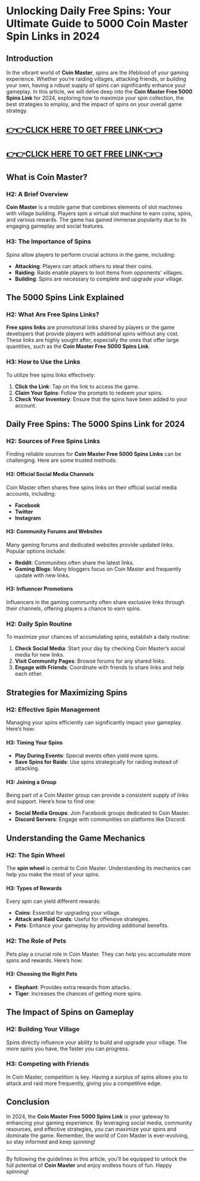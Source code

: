 # Unlocking Daily Free Spins: Your Ultimate Guide to 5000 Coin Master Spin Links in 2024

## Introduction

In the vibrant world of **Coin Master**, spins are the lifeblood of your gaming experience. Whether you’re raiding villages, attacking friends, or building your own, having a robust supply of spins can significantly enhance your gameplay. In this article, we will delve deep into the **Coin Master Free 5000 Spins Link** for 2024, exploring how to maximize your spin collection, the best strategies to employ, and the impact of spins on your overall game strategy.

[👉👉CLICK HERE TO GET FREE LINK👈👈](https://todaylink.site/FreeCoinsLink/)
--
[👉👉CLICK HERE TO GET FREE LINK👈👈](https://todaylink.site/FreeCoinsLink/)
--




## What is Coin Master?

### H2: A Brief Overview

**Coin Master** is a mobile game that combines elements of slot machines with village building. Players spin a virtual slot machine to earn coins, spins, and various rewards. The game has gained immense popularity due to its engaging gameplay and social features.

### H3: The Importance of Spins

Spins allow players to perform crucial actions in the game, including:

- **Attacking**: Players can attack others to steal their coins.
- **Raiding**: Raids enable players to loot items from opponents' villages.
- **Building**: Spins are necessary to complete and upgrade your village.

## The 5000 Spins Link Explained

### H2: What Are Free Spins Links?

**Free spins links** are promotional links shared by players or the game developers that provide players with additional spins without any cost. These links are highly sought after, especially the ones that offer large quantities, such as the **Coin Master Free 5000 Spins Link**.

### H3: How to Use the Links

To utilize free spins links effectively:

1. **Click the Link**: Tap on the link to access the game.
2. **Claim Your Spins**: Follow the prompts to redeem your spins.
3. **Check Your Inventory**: Ensure that the spins have been added to your account.

## Daily Free Spins: The 5000 Spins Link for 2024

### H2: Sources of Free Spins Links

Finding reliable sources for **Coin Master Free 5000 Spins Links** can be challenging. Here are some trusted methods:

#### H3: Official Social Media Channels

Coin Master often shares free spins links on their official social media accounts, including:

- **Facebook**
- **Twitter**
- **Instagram**

#### H3: Community Forums and Websites

Many gaming forums and dedicated websites provide updated links. Popular options include:

- **Reddit**: Communities often share the latest links.
- **Gaming Blogs**: Many bloggers focus on Coin Master and frequently update with new links.

#### H3: Influencer Promotions

Influencers in the gaming community often share exclusive links through their channels, offering players a chance to earn spins.

### H2: Daily Spin Routine

To maximize your chances of accumulating spins, establish a daily routine:

1. **Check Social Media**: Start your day by checking Coin Master’s social media for new links.
2. **Visit Community Pages**: Browse forums for any shared links.
3. **Engage with Friends**: Coordinate with friends to share links and help each other.

## Strategies for Maximizing Spins

### H2: Effective Spin Management

Managing your spins efficiently can significantly impact your gameplay. Here’s how:

#### H3: Timing Your Spins

- **Play During Events**: Special events often yield more spins.
- **Save Spins for Raids**: Use spins strategically for raiding instead of attacking.

#### H3: Joining a Group

Being part of a Coin Master group can provide a consistent supply of links and support. Here’s how to find one:

- **Social Media Groups**: Join Facebook groups dedicated to Coin Master.
- **Discord Servers**: Engage with communities on platforms like Discord.

## Understanding the Game Mechanics

### H2: The Spin Wheel

The **spin wheel** is central to Coin Master. Understanding its mechanics can help you make the most of your spins.

#### H3: Types of Rewards

Every spin can yield different rewards:

- **Coins**: Essential for upgrading your village.
- **Attack and Raid Cards**: Useful for offensive strategies.
- **Pets**: Enhance your gameplay by providing additional benefits.

### H2: The Role of Pets

Pets play a crucial role in Coin Master. They can help you accumulate more spins and rewards. Here’s how:

#### H3: Choosing the Right Pets

- **Elephant**: Provides extra rewards from attacks.
- **Tiger**: Increases the chances of getting more spins.

## The Impact of Spins on Gameplay

### H2: Building Your Village

Spins directly influence your ability to build and upgrade your village. The more spins you have, the faster you can progress.

### H3: Competing with Friends

In Coin Master, competition is key. Having a surplus of spins allows you to attack and raid more frequently, giving you a competitive edge.

## Conclusion

In 2024, the **Coin Master Free 5000 Spins Link** is your gateway to enhancing your gaming experience. By leveraging social media, community resources, and effective strategies, you can maximize your spins and dominate the game. Remember, the world of Coin Master is ever-evolving, so stay informed and keep spinning!

---

By following the guidelines in this article, you'll be equipped to unlock the full potential of **Coin Master** and enjoy endless hours of fun. Happy spinning!
